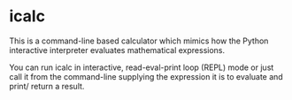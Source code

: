 # icalc

This is a command-line based calculator which mimics how the Python interactive 
interpreter evaluates mathematical expressions.

You can run icalc in interactive, read-eval-print loop (REPL) mode or just call 
it from the command-line supplying the expression it is to evaluate and print/
return a result.
